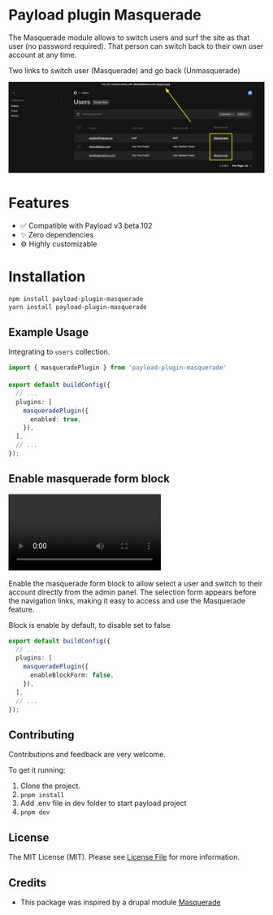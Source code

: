 # Payload plugin Masquerade

The Masquerade module allows to switch users and surf the site as that user (no password required). That person can switch back to their own user account at any time.

Two links to switch user (Masquerade) and go back (Unmasquerade)

![Masquerade](https://raw.githubusercontent.com/manutepowa/payload-plugin-masquerade/main/screenshots/masquerade.png)

# Features

- ✅ Compatible with Payload v3 beta.102
- ✨ Zero dependencies
- ⚙ Highly customizable

# Installation

```
npm install payload-plugin-masquerade
yarn install payload-plugin-masquerade
```

## Example Usage

Integrating to `users` collection.

```ts
import { masqueradePlugin } from 'payload-plugin-masquerade'

export default buildConfig({
  // ...
  plugins: [
    masqueradePlugin({
      enabled: true,
    }),
  ],
  // ...
});
```

## Enable masquerade form block


![MasqueradeForm](https://raw.githubusercontent.com/manutepowa/payload-plugin-masquerade/main/screenshots/masquerade-form.webm)

Enable the masquerade form block to allow select a user and switch to their account directly from the admin panel. The selection form appears before the navigation links, making it easy to access and use the Masquerade feature.

Block is enable by default, to disable set to false

```ts
export default buildConfig({
  // ...
  plugins: [
    masqueradePlugin({
      enableBlockForm: false,
    }),
  ],
  // ...
});
```


## Contributing

Contributions and feedback are very welcome.

To get it running:

1. Clone the project.
2. `pnpm install`
3. Add .env file in dev folder to start payload project
4. `pnpm dev`

## License

The MIT License (MIT). Please see [License File](LICENSE) for more information.

## Credits
- This package was inspired by a drupal module [Masquerade](https://www.drupal.org/project/masquerade)
